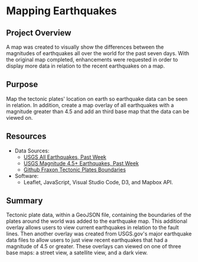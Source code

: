 # Mapping Earthquakes

## Project Overview
A map was created to visually show the differences between the magnitudes of earthquakes all over the world for the past seven days.  With the original map completed, enhancements were requested in order to display more data in relation to the recent earthquakes on a map.

## Purpose
Map the tectonic plates' location on earth so earthquake data can be seen in relation.  In addition, create a map overlay of all earthquakes with a magnitude greater than 4.5 and add an third base map that the data can be viewed on.

## Resources
 - Data Sources:
    - [USGS All Earthquakes, Past Week](https://earthquake.usgs.gov/earthquakes/feed/v1.0/summary/all_week.geojson)
    - [USGS Magnitude 4.5+ Earthquakes, Past Week](https://earthquake.usgs.gov/earthquakes/feed/v1.0/summary/4.5_week.geojson)
    - [Github Fraxon Tectonic Plates Boundaries](https://raw.githubusercontent.com/fraxen/tectonicplates/master/GeoJSON/PB2002_boundaries.json)
- Software:
  - Leaflet, JavaScript, Visual Studio Code, D3, and Mapbox API.

## Summary

Tectonic plate data, within a GeoJSON file,  containing the boundaries of the plates around the world was added to the earthquake map.  This additional overlay allows users to view current earthquakes in relation to the fault lines.  Then another overlay was created from USGS.gov's major earthquake data files to allow users to just view recent earthquakes that had a magnitude of 4.5 or greater.  These overlays can viewed on one of three base maps: a street view, a satellite view, and a dark view.


